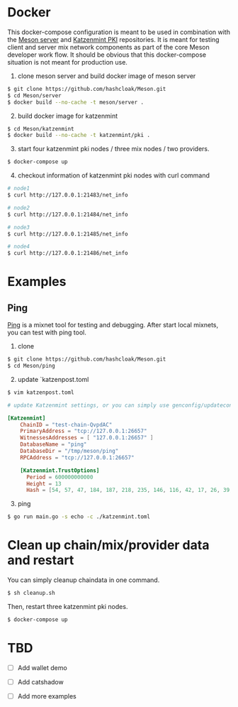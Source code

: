 # Docker
This docker-compose configuration is meant to be used in combination with the [Meson server](https://github.com/hashcloak/Meson/tree/monorepo/server) and [Katzenmint PKI](https://github.com/hashcloak/Meson/tree/monorepo/katzenmint) repositories. It is meant for testing client and server mix network components as part of the core Meson developer work flow. It should be obvious that this docker-compose situation is not meant for production use.

1. clone meson server and build docker image of meson server
```BASH
$ git clone https://github.com/hashcloak/Meson.git
$ cd Meson/server
$ docker build --no-cache -t meson/server .
```

2. build docker image for katzenmint
```BASH
$ cd Meson/katzenmint
$ docker build --no-cache -t katzenmint/pki .
```

3. start four katzenmint pki nodes / three mix nodes / two providers.
```BASH
$ docker-compose up
```

4. checkout information of katzenmint pki nodes with curl command
```BASH
# node1
$ curl http://127.0.0.1:21483/net_info

# node2
$ curl http://127.0.0.1:21484/net_info

# node3
$ curl http://127.0.0.1:21485/net_info

# node4
$ curl http://127.0.0.1:21486/net_info
```

# Examples

## Ping
[Ping](https://github.com/hashcloak/Meson/tree/monorepo/ping) is a mixnet tool for testing and debugging. After start local mixnets, you can test with ping tool.

1. clone
```BASH
$ git clone https://github.com/hashcloak/Meson.git
$ cd Meson/ping
```

2. update `katzenpost.toml
```BASH
$ vim katzenpost.toml
```

```TOML
# update Katzenmint settings, or you can simply use genconfig/updateconfig to update, see: https://github.com/hashcloak/Meson/tree/monorepo/genconfig

[Katzenmint]
    ChainID = "test-chain-QvpdAC"
    PrimaryAddress = "tcp://127.0.0.1:26657"
    WitnessesAddresses = [ "127.0.0.1:26657" ]
    DatabaseName = "ping"
    DatabaseDir = "/tmp/meson/ping"
    RPCAddress = "tcp://127.0.0.1:26657"

    [Katzenmint.TrustOptions]
      Period = 600000000000
      Height = 13
      Hash = [54, 57, 47, 184, 187, 218, 235, 146, 116, 42, 17, 26, 39, 62, 241, 55, 25, 108, 10, 156, 59, 217, 7, 96, 76, 102, 248, 214, 37, 129, 9, 106]
```

3. ping
```BASH
$ go run main.go -s echo -c ./katzenmint.toml
```

# Clean up chain/mix/provider data and restart

You can simply cleanup chaindata in one command.
```BASH
$ sh cleanup.sh
```

Then, restart three katzenmint pki nodes.
```BASH
$ docker-compose up
```

# TBD
- [ ] Add wallet demo

- [ ] Add catshadow

- [ ] Add more examples